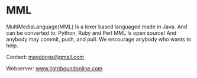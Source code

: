 # MML
MultiMediaLanguage(MML) Is a lexer based languaged made in Java. And can be converted to: Python, Ruby and Perl
MML Is open source! And anybody may commit, push, and pull. We encourage anybody who wants to help.

Contact:
maydongs@gmail.com

Webserver:
www.lightboundonline.com
